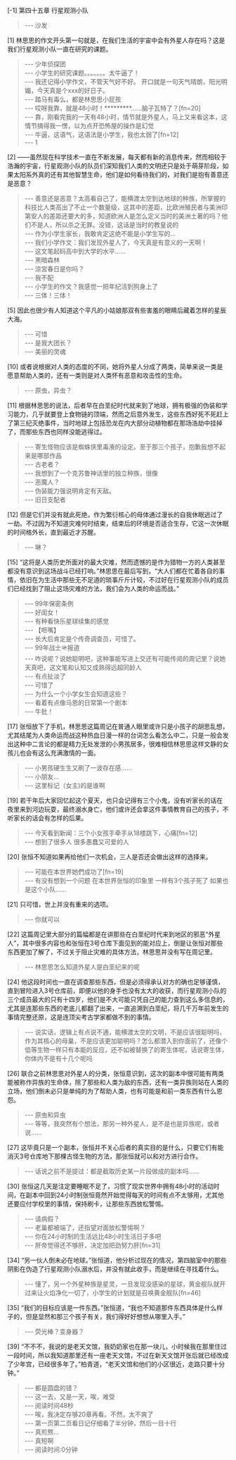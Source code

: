 
[-1] 第四十五章 行星观测小队
>--- 沙发<br>

[1] 林思思的作文开头第一句就是，在我们生活的宇宙中会有外星人存在吗？这是我们行星观测小队一直在研究的课题。
>--- 少年侦探团<br>
>--- 小学生的研究课题。。。。。。。太牛逼了！<br>
>--- 我还记得小学作文，不管天气好不好。
开口就是一句天气晴朗，阳光明媚，今天真是个xxx的好日子。<br>
>--- 踏马有毒么，都是林思思小屁孩<br>
>--- 哎呀我靠，就是48小时！*********……脑子瓦特了？[fn=20]<br>
>--- 靠，刚看完我的一天有48小时，情节就是外星人，马上又来看这本，这情节搞得我一愣，以为点开恐怖屋的操作是幻觉<br>
>--- 牛逼，这语气，这语法是小学生，我也太弱了[fn=12]<br>
>--- 1<br>

[2] ——虽然现在科学技术一直在不断发展，每天都有新的消息传来，然而相较于浩瀚的宇宙，行星观测小队的队员们深知我们人类的文明还只是处于萌芽阶段，如果太阳系外真的还有其他智慧生命，他们是如何看待我们的，对我们是抱有善意还是恶意？
>--- 善意还是恶意？太高看自己了，能横渡太空到达地球的种族，所掌握的科技比人类高出了不止一个数量级，这其中的差距，比欧洲殖民者与美洲印第安人的差距还要大的多，知道欧洲人是怎么定义当时的美洲土著的吗？他们不是人，所以杀之无罪。没错，这话是当时的教皇说的<br>
>--- 作为小学生家长，我敢肯定这绝不能是小学生写的…<br>
>--- 我们小学作文：我们发现外星人了，今天真是有意义的一天啊！<br>
>--- 这文笔起码高中到大学的水平……<br>
>--- 黑暗森林<br>
>--- 涼宮春日是你吗？<br>
>--- 我不配<br>
>--- 小学生的作文？我感觉一把年纪活到狗身上了<br>
>--- 三体！三体！<br>

[5] 因此也很少有人知道这个平凡的小姑娘那双有些害羞的眼睛后藏着怎样的星辰大海。
>--- 可惜<br>
>--- 是我大团长？<br>
>--- 美丽的灵魂<br>

[10] 或者说根据对人类的态度的不同，她将外星人分成了两类，简单来说一类是愿意帮助人类的，还有一类则是对人类怀有恶意和攻击性的生命。
>--- 原虫，异虫？<br>

[11] 根据林思思的说法，后者早在白垩纪时代就来到了地球，拥有极强的伪装和学习能力，几乎就要登上食物链的顶端，然而之后意外发生，这些东西好死不死赶上了第三纪灭绝事件，当时地球上包括恐龙在内大部分动植物都在那场浩劫中挂掉了，而那些东西也同样没能逃得过。
>--- 寄生怪物应该是蜘蛛侠里毒液的设定。至于那三个孩子，抱歉我想不起来是哪部作品<br>
>--- 古老者？<br>
>--- 我想到了一个克苏鲁神话里的独立种族，很像<br>
>--- 恶魔人？<br>
>--- 伪装能力强说明肯定有天敌。<br>
>--- 旧日支配者<br>

[12] 但是它们并没有就此死绝，作为繁衍核心的母体通过漫长的自我休眠逃过了一劫。不过因为不知道灾难何时结束，结束后的环境是否适合生存，它这一次休眠的时间格外长，直到最近才苏醒。
>--- 琳？<br>

[15] “这将是人类历史所面对的最大灾难，然而遗憾的是作为猎物一方的人类甚至都没有意识到这场战斗已经打响。”林思思在最后写到，“大人们都在忙着各自的事情，依旧在为生活中那些无不足道的琐事斤斤计较，不过好在行星观测小队的成员们已经找到了阻止这场灾难的方法，我们会为人类的命运而战。”
>--- 99年保密条例<br>
>--- 好闺女！<br>
>--- 有种看快乐星球续集的感觉<br>
>--- 【咂嘴】<br>
>--- 长大后肯定是个传奇调查员，可惜了。<br>
>--- 99年战士🪖报道<br>
>--- 咋说呢？说她聪明吧，这种事能写进上交还有可能传阅的周记里？说她天真吧，这文笔和认知又成熟得远超同龄人<br>
>--- 有点扯淡了<br>
>--- 可惜了<br>
>--- 为什么一个小学女生会知道这些？<br>
>--- 看着有点像马恩的日常第一个剧本<br>
>--- 牛批！<br>

[17] 张恒放下了手机，林思思这篇周记在普通人眼里或许只是小孩子的胡思乱想，尤其结尾为人类命运而战这种热血日漫一样的台词怎么看怎么中二，只是一般会发出这种中二言论的都是精力无处发泄的小男孩居多，很难相信林思思这样文静的女孩儿也会有这么充满激情的一面。
>--- 小男孩硬生生又刷了一波存在感……<br>
>--- 小朋友…<br>
>--- 这里标记（女主)的是谁啊<br>

[19] 若干年后大家回忆起这个夏天，也只会记得有三个小鬼，没有听家长的话在夜里来到河边玩耍，最终溺水身亡，他们或许还会拿这件事情教育自己的孩子，不听家长的话会有怎样的后果。
>--- 今天看到新闻：三个小女孩手牵手从18楼跳下，心痛[fn=12]<br>
>--- 想到了很多人 很多愚蠢又可爱的人<br>

[20] 张恒不知道如果再给他们一次机会，三人是否还会做出这样的选择来。
>--- 可能在本世界她們成功了[fn=19]<br>
>--- 有没有想到一个问题  在本世界张恒的印象里 一样有3个孩子死了 如果也是这个小队……<br>

[21] 只可惜，世上并没有重来的选项。
>--- 你就可以<br>

[22] 这篇周记里大部分的篇幅都是在讲那些在白垩纪时代来到地区的邪恶“外星人”，其中很多内容也和张恒在3号仓库下面见到的能对应上，倒是让张恒对那些东西更加了解了，不过关于阻止灾难的具体方法，林思思并没有写在周记里。
>--- 林思思怎么知道外星人是白垩纪来的呢<br>

[24] 他这段时间也一直在调查那些东西，但是必须得承认对方的确也足够谨慎，直到冒险进入3号仓库前，即便以他的身手也没有太大的收获，而行星观测小队的三个成员最大的只有十四岁，他们是不大可能只凭自己的能力查到这么多信息的，尤其是连那些东西的老底儿都翻了出来，一直追溯到白垩纪，将几千万年前发生的事情完整还原，这是连顶尖考古学家都做不到的事情。
>--- 说实话，逻辑上有点说不通，能横渡太空的文明，不是应该很聪明吗，作为其核心的母巢，不是应该更加聪明吗？怎么都潜入到你面前了，还像个低等生物一样只有本能的反应，还不如被替换了的寄生体呢，话说寄生体，你体内不是有十几个呢吗<br>

[26] 联合之前林思思对外星人的分类，张恒意识到，这次的副本中很可能有两类能被称作异族的生命体，除了那些和人类为敌的东西，还有一类异族则站在人类的立场，他们倒未必只是单纯的为了帮助人类，也有可能是和前一类东西有什么恩怨。
>--- 原虫和异虫<br>
>--- 等等，我突然有个想法，那另一种外星人，是不是也是异族呢，或者说……<br>

[27] 这毕竟只是一个副本，张恒并不关心后者的真实目的是什么，只要它们有能消灭3号仓库地下那棵古怪生物的方法，那张恒就可以和对方进行合作。
>--- 话说之前不是提过：都是截取历史某一片段做成的副本吗……<br>

[30] 张恒这几天是注定要睡眠不足了，习惯了现实世界中拥有48小时的活动时间，在副本中回到24小时制张恒竟然开始觉得每天的时间有点不太够用，尤其他还要应付学校里的事情，保持刷卡，让那些东西放松警惕。
>--- 请病假？<br>
>--- 老巢都被端了，还指望对面放松警惕啊？<br>
>--- 你在24小时制的生活远比48小时生活日子多吧<br>
>--- 肝帝觉得还不够肝，决定加把劲努力肝[fn=31]<br>

[34] “另一伙人倒未必在地球。”张恒道，他分析过现在的情况，第四脑室中的那些阴影在伪造了行星观测小队溺水后，并没有就此收手，而是继续在寻找着什么。
>--- 懂了，另一个外星种族是星灵，一旦发现没感染的星球，黄金舰队就开过来让火焰净化一切了，小学生的计划就是召唤黄金舰队[fn=46]<br>

[35] “我们的目标应该是一件东西。”张恒道，“我也不知道那件东西具体是什么样子的，但是显然和那三个孩子有关，我们得好好想想从哪里入手。”
>--- 荧光棒？变身器？<br>

[39] “不不不，我说的是老天文馆，我奶奶家也在那一块儿，小时候我在那里住过一段时间，所以我知道那里还有一座老天文馆，不过在新天文馆开张后就已经改成了少年宫，已经很多年了。”柏青道，“老天文馆和他们的小区很近，走路只要十分钟。”
>--- 都是圆盘的错？<br>
>--- 这一去，又是一天，唉，难受<br>
>--- 阅读时间48秒<br>
>--- 唉，我决定存够20章再看。不然，太不爽了<br>
>--- 第一页第二页看日记仔细看了半分钟，然后一目十行<br>
>--- 真煎熬…<br>
>--- 真短啊<br>
>--- 阅读时间:0分钟<br>
